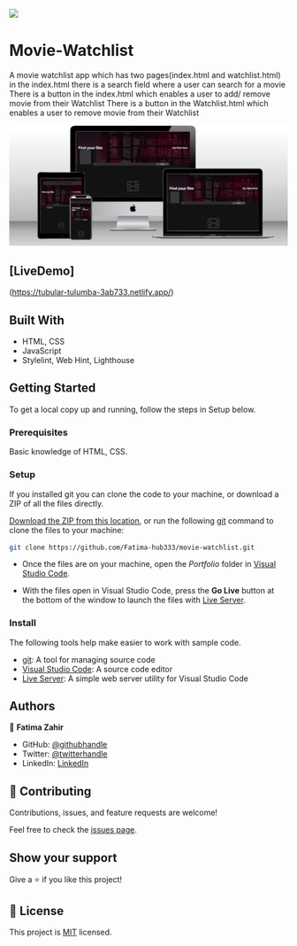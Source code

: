 ![](https://img.shields.io/badge/MovieWatchList-blueviolet)

# Movie-Watchlist
A movie watchlist app which has two pages(index.html and watchlist.html) in the index.html there is a search field where a user can search for a movie There is a button in the index.html which enables a user to add/ remove movie from their Watchlist There is a button in the Watchlist.html which enables a user to remove movie from their Watchlist

![screenshot](images/movie-watchlist-preview.png)

## [LiveDemo] 
(https://tubular-tulumba-3ab733.netlify.app/)

## Built With

- HTML, CSS
- JavaScript
- Stylelint, Web Hint, Lighthouse


## Getting Started
To get a local copy up and running, follow the steps in Setup below.

### Prerequisites
Basic knowledge of HTML, CSS.

### Setup
If you installed git you can clone the code to your machine, or download a ZIP of all the files directly.

[Download the ZIP from this location](https://github.com/Fatima-hub333/movie-watchlist/archive/refs/heads/main.zip), or run the following [git](https://git-scm.com/downloads) command to clone the files to your machine:

```bash
git clone https://github.com/Fatima-hub333/movie-watchlist.git
```

- Once the files are on your machine, open the _Portfolio_ folder in [Visual Studio Code](https://code.visualstudio.com/).

- With the files open in Visual Studio Code, press the **Go Live** button at the bottom of the window to launch the files with [Live Server](https://marketplace.visualstudio.com/items?itemName=ritwickdey.LiveServer).

### Install

The following tools help make easier to work with sample code.

- [git](https://git-scm.com/downloads): A tool for managing source code
- [Visual Studio Code](https://code.visualstudio.com/): A source code editor
- [Live Server](https://marketplace.visualstudio.com/items?itemName=ritwickdey.LiveServer): A simple web server utility for Visual Studio Code

## Authors

👤 **Fatima Zahir**

- GitHub: [@githubhandle](https://github.com/Fatima-hub333)
- Twitter: [@twitterhandle](https://twitter.com/Fatima_developr)
- LinkedIn: [LinkedIn](https://www.linkedin.com/in/fatimaa-zahir/)

## 🤝 Contributing

Contributions, issues, and feature requests are welcome!

Feel free to check the [issues page](https://github.com/Fatima-hub333/movie-watchlist/issues).

## Show your support

Give a ⭐️ if you like this project!


## 📝 License

This project is [MIT](./MIT.md) licensed.